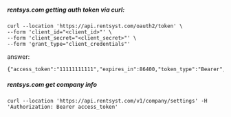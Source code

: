 ##### rentsys.com getting auth token via curl:
```
curl --location 'https://api.rentsyst.com/oauth2/token' \
--form 'client_id="<client_id>"' \
--form 'client_secret="<client_secret>"' \
--form 'grant_type="client_credentials"'
```
answer:
```
{"access_token":"11111111111","expires_in":86400,"token_type":"Bearer","scope":null}
```
##### rentsys.com get company info
```
curl --location 'https://api.rentsyst.com/v1/company/settings' -H 'Authorization: Bearer access_token'
```
